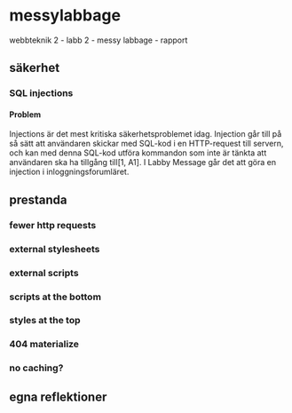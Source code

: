 # messylabbage
webbteknik 2 - labb 2 - messy labbage - rapport
 
## säkerhet

### SQL injections

#### Problem
Injections är det mest kritiska säkerhetsproblemet idag. Injection går till på så sätt att användaren skickar med SQL-kod i en HTTP-request till servern, och kan med denna SQL-kod utföra kommandon som inte är tänkta att användaren ska ha tillgång till[1, A1]. I Labby Message går det att göra en injection i inloggningsforumläret.

## prestanda

### fewer http requests
### external stylesheets
### external scripts
### scripts at the bottom
### styles at the top
### 404 materialize
### no caching?


## egna reflektioner


